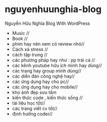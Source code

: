# nguyenhuunghia-blog
 Nguyễn Hữu Nghĩa Blog With WordPress
- Music //
- Book //
- phim hay nên xem có review nhỏ//
- Cách xả stress //
- cách tập trung //
- các phương pháp hay như : pp trái cà //
- các kênh youtube hữu ích mình hay dùng//
- các trang hay group mình dùng//
- các diễn đàn công nghệ hay//
- các ứng dụng hay cho pc//
- các ứng dụng hay cho mobile//
- kho ảnh đẹp sưu tầm
- kiến thức code , kiến thức sống //
- tài liệu học tốt//
- các trang viết cv tốt//
- định hướng coder//